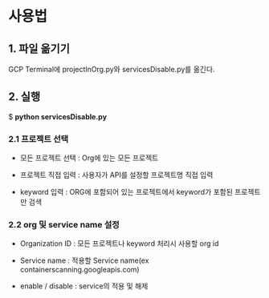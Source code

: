 # 사용법

## 1. 파일 옮기기

GCP Terminal에 projectInOrg.py와 servicesDisable.py를 옮긴다.

## 2. 실행

$ **python servicesDisable.py**

### 2.1 프로젝트 선택

- 모든 프로젝트 선택 : Org에 있는 모든 프로젝트

- 프로젝트 직접 입력 : 사용자가 API를 설정할 프로젝트명 직접 입력

- keyword 입력 : ORG에 포함되어 있는 프로젝트에서 keyword가 포함된 프로젝트만 검색

### 2.2 org 및 service name 설정

- Organization ID : 모든 프로젝트나 keyword 처리시 사용할 org id

- Service name : 적용할 Service name(ex containerscanning.googleapis.com)

- enable / disable : service의 적용 및 해제